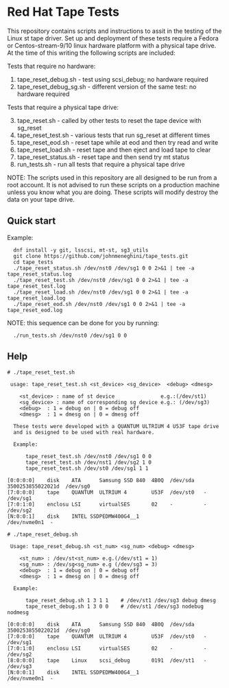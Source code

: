 # Red Hat Tape Tests

This repository contains scripts and instructions to assit in the testing of
the Linux st tape driver. Set up and deployment of these tests require a Fedora
or Centos-stream-9/10 linux hardware platform with a physical tape drive. At the
time of this writing the following scripts are included:

Tests that require no hardware:

1. tape_reset_debug.sh - test using scsi_debug; no hardware required
2. tape_reset_debug_sg.sh - different version of the same test: no hardware required

Tests that require a physical tape drive:

3. tape_reset.sh - called by other tests to reset the tape device with sg_reset
4. tape_reset_test.sh - various tests that run sg_reset at different times
5. tape_reset_eod.sh - reset tape while at eod and then try read and write
6. tape_reset_load.sh - reset tape and then eject and load tape to clear
7. tape_reset_status.sh - reset tape and then send try mt status
8. run_tests.sh - run all tests that require a physical tape drive

NOTE: The scripts used in this repository are all designed to be run from a
root account. It is not advised to run these scripts on a production machine
unless you know what you are doing. These scripts will modify destroy the data
on your tape drive.

## Quick start

Example:

```
  dnf install -y git, lsscsi, mt-st, sg3_utils
  git clone https://github.com/johnmeneghini/tape_tests.git
  cd tape_tests
  ./tape_reset_status.sh /dev/nst0 /dev/sg1 0 0 2>&1 | tee -a tape_reset_status.log
  ./tape_reset_test.sh /dev/nst0 /dev/sg1 0 0 2>&1 | tee -a tape_reset_test.log
  ./tape_reset_load.sh /dev/nst0 /dev/sg1 0 0 2>&1 | tee -a tape_reset_load.log
  ./tape_reset_eod.sh /dev/nst0 /dev/sg1 0 0 2>&1 | tee -a tape_reset_eod.log
```

NOTE: this sequence can be done for you by running:

```
  ./run_tests.sh /dev/nst0 /dev/sg1 0 0
```

## Help

```
# ./tape_reset_test.sh

 usage: tape_reset_test.sh <st_device> <sg_device>  <debug> <dmesg>

    <st_device> : name of st device               e.g.:(/dev/st1)
    <sg_device> : name of corresponding sg device e.g.: (/dev/sg3)
    <debug>  : 1 = debug on | 0 = debug off
    <dmesg>  : 1 = dmesg on | 0 = dmesg off

  These tests were developed with a QUANTUM ULTRIUM 4 U53F tape drive
  and is designed to be used with real hardware.

  Example:

      tape_reset_test.sh /dev/nst0 /dev/sg1 0 0
      tape_reset_test.sh /dev/nst1 /dev/sg2 1 0
      tape_reset_test.sh /dev/st0 /dev/sg1 1 1

[0:0:0:0]    disk    ATA      Samsung SSD 840  4B0Q  /dev/sda   3500253855022021d  /dev/sg0
[7:0:0:0]    tape    QUANTUM  ULTRIUM 4        U53F  /dev/st0   -  /dev/sg1
[7:0:1:0]    enclosu LSI      virtualSES       02    -          -  /dev/sg2
[N:0:0:1]    disk    INTEL SSDPEDMW400G4__1                     /dev/nvme0n1  -

# ./tape_reset_debug.sh

 Usage: tape_reset_debug.sh <st_num> <sg_num> <debug> <dmesg>

    <st_num> : /dev/st<st_num> e.g.(/dev/st1 = 1)
    <sg_num> : /dev/sg<sg_num> e.g (/dev/sg3 = 3)
    <debug>  : 1 = debug on | 0 = debug off
    <dmesg>  : 1 = dmesg on | 0 = dmesg off

  Example:

      tape_reset_debug.sh 1 3 1 1    # /dev/st1 /dev/sg3 debug dmesg
      tape_reset_debug.sh 1 3 0 0    # /dev/st1 /dev/sg3 nodebug nodmesg

[0:0:0:0]    disk    ATA      Samsung SSD 840  4B0Q  /dev/sda   3500253855022021d  /dev/sg0
[7:0:0:0]    tape    QUANTUM  ULTRIUM 4        U53F  /dev/st0   -  /dev/sg1
[7:0:1:0]    enclosu LSI      virtualSES       02    -          -  /dev/sg2
[8:0:0:0]    tape    Linux    scsi_debug       0191  /dev/st1   -  /dev/sg3
[N:0:0:1]    disk    INTEL SSDPEDMW400G4__1                     /dev/nvme0n1  -
```
